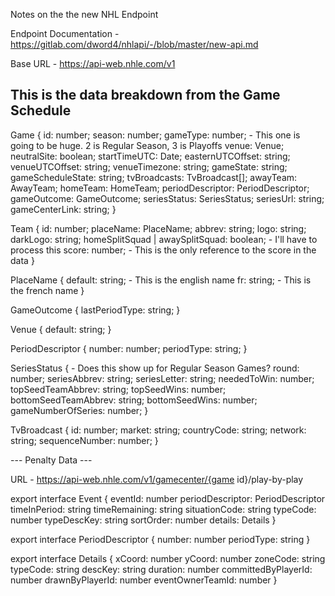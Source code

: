 Notes on the the new NHL Endpoint

Endpoint Documentation - https://gitlab.com/dword4/nhlapi/-/blob/master/new-api.md

Base URL - https://api-web.nhle.com/v1

This is the data breakdown from the Game Schedule
---
Game {
    id:                number;
    season:            number;
    gameType:          number; - This one is going to be huge. 2 is Regular Season, 3 is Playoffs
    venue:             Venue;
    neutralSite:       boolean;
    startTimeUTC:      Date;
    easternUTCOffset:  string;
    venueUTCOffset:    string;
    venueTimezone:     string;
    gameState:         string;
    gameScheduleState: string;
    tvBroadcasts:      TvBroadcast[];
    awayTeam:          AwayTeam;
    homeTeam:          HomeTeam;
    periodDescriptor:  PeriodDescriptor;
    gameOutcome:       GameOutcome;
    seriesStatus:      SeriesStatus;
    seriesUrl:         string;
    gameCenterLink:    string;
}

Team
{
    id:             number;
    placeName:      PlaceName;
    abbrev:         string;
    logo:           string;
    darkLogo:       string;
    homeSplitSquad | awaySplitSquad: boolean; - I'll have to process this
    score:          number; - This is the only reference to the score in the data
}

PlaceName {
    default: string; - This is the english name
    fr:      string; - This is the french name
}

GameOutcome {
    lastPeriodType: string;
}

Venue {
    default: string;
}

PeriodDescriptor {
    number:     number;
    periodType: string;
}

SeriesStatus { - Does this show up for Regular Season Games?
    round:                number;
    seriesAbbrev:         string;
    seriesLetter:         string;
    neededToWin:          number;
    topSeedTeamAbbrev:    string;
    topSeedWins:          number;
    bottomSeedTeamAbbrev: string;
    bottomSeedWins:       number;
    gameNumberOfSeries:   number;
}

TvBroadcast {
    id:             number;
    market:         string;
    countryCode:    string;
    network:        string;
    sequenceNumber: number;
}


--- Penalty Data ---

URL - https://api-web.nhle.com/v1/gamecenter/{game id}/play-by-play

export interface Event {
  eventId: number
  periodDescriptor: PeriodDescriptor
  timeInPeriod: string
  timeRemaining: string
  situationCode: string
  typeCode: number
  typeDescKey: string
  sortOrder: number
  details: Details
}

export interface PeriodDescriptor {
  number: number
  periodType: string
}

export interface Details {
  xCoord: number
  yCoord: number
  zoneCode: string
  typeCode: string
  descKey: string
  duration: number
  committedByPlayerId: number
  drawnByPlayerId: number
  eventOwnerTeamId: number
}
